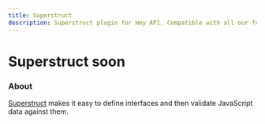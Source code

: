```yaml
---
title: Superstruct
description: Superstruct plugin for Hey API. Compatible with all our features.
---
```


# Superstruct <span data-soon>soon</span>

<FeatureStatus issueNumber=1489 name="Superstruct" />

### About

[Superstruct](https://docs.superstructjs.org) makes it easy to define interfaces and then validate JavaScript data against them.

<!--@include: ../../partials/sponsors.md-->

